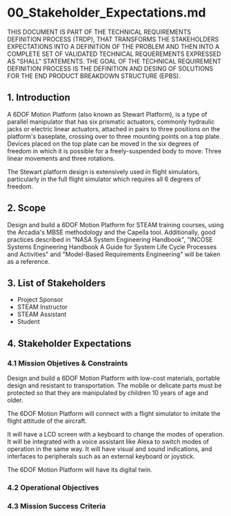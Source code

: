 # 00_Stakeholder_Expectations.md

THIS DOCUMENT IS PART OF THE TECHNICAL REQUIREMENTS DEFINITION PROCESS (TRDP), THAT TRANSFORMS THE STAKEHOLDERS EXPECTATIONS INTO A DEFINITION OF THE PROBLEM AND THEN INTO A COMPLETE SET OF VALIDATED TECHNICAL REQUEREMENTS EXPRESSED AS "SHALL" STATEMENTS. THE GOAL OF THE TECHNICAL REQUIREMENT DEFINITION PROCESS IS THE DEFINITION AND DESING OF SOLUTIONS FOR THE END PRODUCT BREAKDOWN STRUCTURE (EPBS).

## 1. Introduction

A 6DOF Motion Platform (also known as Stewart Platform), is a type of parallel manipulator that has six prismatic actuators, commonly hydraulic jacks or electric linear actuators, attached in pairs to three positions on the platform's baseplate, crossing over to three mounting points on a top plate. Devices placed on the top plate can be moved in the six degrees of freedom in which it is possible for a freely-suspended body to move: Three linear movements and three rotations.

The Stewart platform design is extensively used in flight simulators, particularly in the full flight simulator which requires all 6 degrees of freedom.

## 2. Scope

Design and build a 6DOF Motion Platform for STEAM training courses, using the Arcadia's MBSE methodology and the Capella tool. Additionally, good practices described in "NASA System Engineering Handbook", "INCOSE Systems Engineering Handbook A Guide for System Life Cycle Processes and Activities" and "Model-Based Requirements Engineering" will be taken as a reference.

## 3. List of Stakeholders

- Project Sponsor
- STEAM Instructor
- STEAM Assistant
- Student

## 4. Stakeholder Expectations

### 4.1 Mission Objetives & Constraints

Design and build a 6DOF Motion Platform with low-cost materials, portable design and resistant to transportation. The mobile or delicate parts must be protected so that they are manipulated by children 10 years of age and older.

The 6DOF Motion Platform will connect with a flight simulator to imitate the flight attitude of the aircraft.

It will have a LCD screen with a keyboard to change the modes of operation. It will be integrated with a voice assistant like Alexa to switch modes of operation in the same way. It will have visual and sound indications, and interfaces to peripherals such as an external keyboard or joystick.

The 6DOF Motion Platform will have its digital twin.

### 4.2 Operational Objectives

### 4.3 Mission Success Criteria
